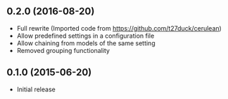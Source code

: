 ## 0.2.0 (2016-08-20)

* Full rewrite (Imported code from https://github.com/t27duck/cerulean)
* Allow predefined settings in a configuration file
* Allow chaining from models of the same setting
* Removed grouping functionality

## 0.1.0 (2015-06-20)

* Initial release
